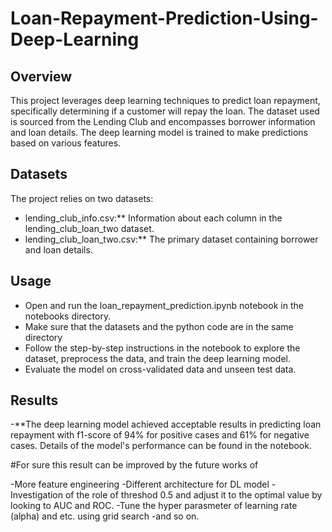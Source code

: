 # Loan-Repayment-Prediction-Using-Deep-Learning

## Overview

This project leverages deep learning techniques to predict loan repayment, specifically determining if a customer will repay the loan. The dataset used is sourced from the Lending Club and encompasses borrower information and loan details. The deep learning model is trained to make predictions based on various features.

## Datasets

The project relies on two datasets:
- lending_club_info.csv:** Information about each column in the lending_club_loan_two dataset.
- lending_club_loan_two.csv:** The primary dataset containing borrower and loan details.

## Usage
- Open and run the loan_repayment_prediction.ipynb notebook in the notebooks directory.
- Make sure that the datasets and the python code are in the same directory
- Follow the step-by-step instructions in the notebook to explore the dataset, preprocess the data, and train the deep learning model.
- Evaluate the model on cross-validated data and unseen test data.

## Results

-**The deep learning model achieved acceptable results in predicting loan repayment with f1-score of 94% for positive cases and 61% for negative cases. Details of the model's performance can be found in the notebook.

#For sure this result can be improved by the future works of

-More feature engineering
-Different architecture for DL model
-Investigation of the role of threshod 0.5 and adjust it to the optimal value by looking to AUC and ROC.
-Tune the hyper parasmeter of learning rate (alpha) and etc. using grid search
-and so on.
